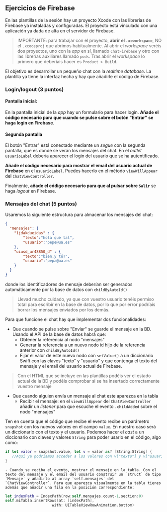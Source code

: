 ## Ejercicios de Firebase

En las plantillas de la sesión hay un proyecto Xcode con las librerías de Firebase ya instaladas y configuradas. El proyecto está vinculado con una aplicación ya dada de alta en el servidor de Firebase.

> IMPORTANTE: para trabajar con el proyecto, **abrir el `.xcworkspace`**, NO el `.xcodeproj` que abrimos habitualmente. Al abrir el *workspace* veréis dos proyectos, uno con la *app* en sí, llamado `ChatFirebase` y otro con las librerías auxiliares llamado `pods`. Tras abrir el *workspace* lo primero que deberíais hacer es `Product > Build`.

El objetivo es desarrollar un pequeño chat con la *realtime database*. La plantilla ya tiene la interfaz hecha y hay que añadirle el código de Firebase.


### Login/logout (3 puntos)

#### Pantalla inicial:

En la pantalla inicial de la *app* hay un formulario para hacer login. **Añade el código necesario para que cuando se pulse sobre el botón "Entrar" se haga login en Firebase**. 

#### Segunda pantalla

El botón "Entrar" está conectado mediante un *segue* con la segunda pantalla, que es donde se verán los mensajes del chat. En el *outlet* `usuarioLabel` debería aparecer el login del usuario que se ha autentificado.

**Añade el código necesario para mostrar el email del usuario actual de Firebase** en el `usuarioLabel`. Puedes hacerlo en el método `viewWillAppear` del `ChatViewController`. 

Finalmente, **añade el código necesario para que al pulsar sobre `Salir`** se haga *logout* en Firebase.  


### Mensajes del chat (5 puntos)

Usaremos la siguiente estructura para almacenar los mensajes del chat:

```json
{
  "mensajes": {
    "1jdakdueidas" : {
        "texto":"hola qué tal",
        "usuario":"pepe@ua.es"
    },
    "uiusd_ur48850_d" : {
        "texto":"bien,y tú?",
        "usuario":"pepa@ua.es"
    }
  }
}
```

donde los identificadores de mensaje deberían ser generados automáticamente por la base de datos con `childByAutoId()`

> Llevad mucho cuidado, ya que con vuestro usuario tenéis permiso total para escribir en la base de datos, por lo que por error podríais borrar los mensajes enviados por los demás.

Para que funcione el chat hay que implementar dos funcionalidades:

- Que cuando se pulse sobre "Enviar" se guarde el mensaje en la BD. Usando el API de la base de datos habrá que:
    + Obtener la referencia al nodo "mensajes"
    + Generar la referencia a un nuevo nodo id hijo de la referencia anterior con `childByAutoId()` 
    + Fijar el valor de este nuevo nodo con `setValue()` a un diccionario Swift con las claves "texto" y "usuario" y que contenga el texto del mensaje y el email del usuario actual de Firebase.

> Con el HTML que se incluye en las plantillas podéis ver el estado actual de la BD y podéis comprobar si se ha insertado correctamente vuestro mensaje 

- Que cuando alguien envía un mensaje al chat este aparezca en la tabla
    - Recibir el mensaje: en el `viewWillAppear` del `ChatViewController` añadir un *listener* para que escuche el evento `.childAdded` sobre el nodo "mensajes"

Ten en cuenta que el código que recibe el evento recibe un parámetro `snapshot` con los nuevos valores en el campo `value`. En nuestro caso será un diccionario con el texto y el usuario. Podemos hacer el *cast* a un diccionario con claves y valores `String` para poder usarlo en el código, algo como:

```swift
if let valor = snapshot.value, let v = valor as? [String:String] {
   //Aquí ya podríamos acceder a los valores con v["texto"] y v["usuario"]
}
```

    - Cuando se reciba el evento, mostrar el mensaje en la tabla. Con el texto del mensaje y el email del usuario construir un `struct` de tipo `Mensaje` y añadirlo al array `self.mensajes` del `ChatViewController`. Para que aparezca visualmente en la tabla tienes además que añadir una fila en la posición correspondiente:

```swift
let indexPath = IndexPath(row:self.mensajes.count-1,section:0)
self.miTabla.insertRows(at: [indexPath], 
                     with: UITableViewRowAnimation.bottom)
```


